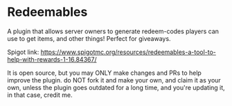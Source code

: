 # Redeemables
 A plugin that allows server owners to generate redeem-codes players can use to get items, and other things! Perfect for giveaways.
 
Spigot link: https://www.spigotmc.org/resources/redeemables-a-tool-to-help-with-rewards-1-16.84367/

It is open source, but you may ONLY make changes and PRs to help improve the plugin. do NOT fork it and make your own, and claim it as your own, unless the plugin goes outdated for a long time, and you're updating it, in that case, credit me.
